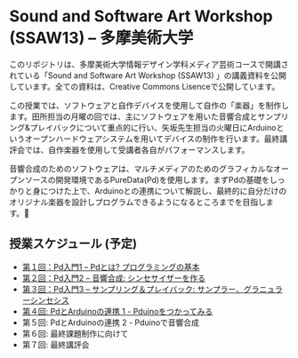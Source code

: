 Sound and Software Art Workshop (SSAW13) – 多摩美術大学
================

このリポジトリは、多摩美術大学情報デザイン学科メディア芸術コースで開講されている「Sound and Software Art Workshop (SSAW13) 」の講義資料を公開しています。全ての資料は、Creative Commons Lisenceで公開しています。

この授業では、ソフトウェアと自作デバイスを使用して自作の「楽器」を制作します。田所担当の月曜の回では、主にソフトウェアを用いた音響合成とサンプリング&プレイバックについて重点的に行い、矢坂先生担当の火曜日にArduinoというオープンハードウェアシステムを用いてデバイスの制作を行います。最終講評会では、自作楽器を使用して受講者各自がパフォーマンスします。

音響合成のためのソフトウェアは、マルチメディアのためのグラフィカルなオープンソースの開発環境であるPureData(Pd)を使用します。まずPdの基礎をしっかりと身につけた上で、Arduinoとの連携について解説し、最終的に自分だけのオリジナル楽器を設計しプログラムできるようになるところまでを目指します。

## 授業スケジュール (予定)

* [第１回：Pd入門1 – Pdとは? プログラミングの基本](https://github.com/tado/tamabi_ssaw13/blob/master/ssaw130415.md)
* [第２回：Pd入門2 – 音響合成: シンセサイザーを作る](https://github.com/tado/tamabi_ssaw13/blob/master/ssaw130422.md)
* [第３回：Pd入門3 – サンプリング＆プレイバック: サンプラー、グラニュラーシンセシス](https://github.com/tado/tamabi_ssaw13/blob/master/ssaw130506.md)
* [第４回: PdとArduinoの連携 1 - Pduinoをつかってみる](https://github.com/tado/tamabi_ssaw13/blob/master/ssaw130513.md)
* 第５回: PdとArduinoの連携 2 - Pduinoで音響合成
* 第６回: 最終課題制作に向けて
* 第７回: 最終講評会
